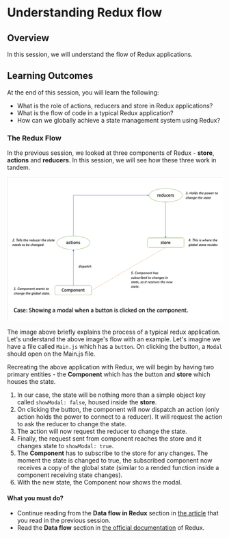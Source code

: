 # **Understanding Redux flow**

## Overview

In this session, we will understand the flow of Redux applications.


## Learning Outcomes

At the end of this session, you will learn the following:

- What is the role of actions, reducers and store in Redux applications?
- What is the flow of code in a typical Redux application?
- How can we globally achieve a state management system using Redux?


### The Redux Flow

In the previous session, we looked at three components of Redux - **store**, **actions** and **reducers**. In this session, we will see how these three work in tandem.

![](Redux&#32;flow.png)

The image above briefly explains the process of a typical redux application. Let's understand the above image's flow with an example. Let's imagine we have a file called ```Main.js``` which has a ```button```. On clicking the button, a ```Modal``` should open on the Main.js file.

Recreating the above application with Redux, we will begin by having two primary entities - the **Component** which has the button and **store** which houses the state. 
1. In our case, the state will be nothing more than a simple object key called ```showModal: false```, housed inside the **store**. 
2. On clicking the button, the component will now dispatch an action (only action holds the power to connect to a reducer). It will request the action to ask the reducer to change the state.
3. The action will now request the reducer to change the state.
4. Finally, the request sent from component reaches the store and it changes state to ```showModal: true```.
5. The **Component** has to subscribe to the store for any changes. The moment the state is changed to true, the subscribed component now receives a copy of the global state (similar to a rended function inside a component receiving state changes).
6. With the new state, the Component now shows the modal.

#### What you must do?

- Continue reading from the **Data flow in Redux** section in [the article](https://blog.usejournal.com/why-and-when-to-use-redux-b57f7dae9269) that you read in the previous session.
- Read the **Data flow** section in [the official documentation](https://redux.js.org/basics/data-flow) of Redux.
